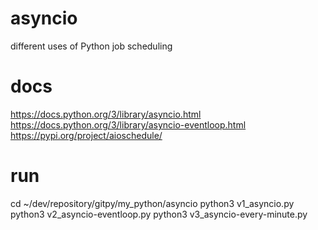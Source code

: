 # asyncio
different uses of Python job scheduling

# docs
https://docs.python.org/3/library/asyncio.html
https://docs.python.org/3/library/asyncio-eventloop.html
https://pypi.org/project/aioschedule/

# run
cd ~/dev/repository/gitpy/my_python/asyncio
python3 v1_asyncio.py
python3 v2_asyncio-eventloop.py
python3 v3_asyncio-every-minute.py